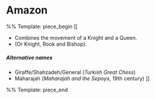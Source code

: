 # Amazon

%% Template: piece_begin
[[
* Combines the movement of a Knight and a Queen.
* (Or Knight, Rook and Bishop).

##### Alternative names
* Giraffe/Shahzadeh/General (*Turkish Great Chess*)
* Maharajah (*Maharajah and the Sepoys*, 19th century)
]]

%% Template: piece_end
